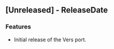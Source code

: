 <!-- next-header -->

## [Unreleased] - ReleaseDate

### Features

- Initial release of the Vers port.